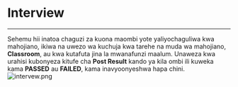 # Interview

---

Sehemu hii inatoa chaguzi za kuona maombi yote yaliyochaguliwa kwa mahojiano, ikiwa na uwezo wa kuchuja kwa tarehe na muda wa mahojiano, **Classroom**, au kwa kutafuta jina la mwanafunzi maalum. Unaweza kwa urahisi kubonyeza kitufe cha **Post Result** kando ya kila ombi ili kuweka kama **PASSED** au **FAILED**, kama inavyoonyeshwa hapa chini.
![intervew.png](intervew.png)
